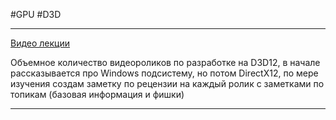 #GPU 
#D3D 

___
[Видео лекции](https://www.youtube.com/watch?v=_4FArgOX1I4&list=PLqCJpWy5Fohd3S7ICFXwUomYW0Wv67pDD)

Объемное количество видеороликов по разработке на D3D12, в начале рассказывается про Windows подсистему, но потом DirectX12, по мере изучения создам заметку по рецензии на каждый ролик с заметками по топикам (базовая информация и фишки)


___

